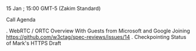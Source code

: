 15 Jan ; 15:00 GMT-5 (Zakim Standard)

Call Agenda

. WebRTC / ORTC Overview With Guests from Microsoft and Google Joining
  https://github.com/w3ctag/spec-reviews/issues/14
. Checkpointing Status of Mark's HTTPS Draft
